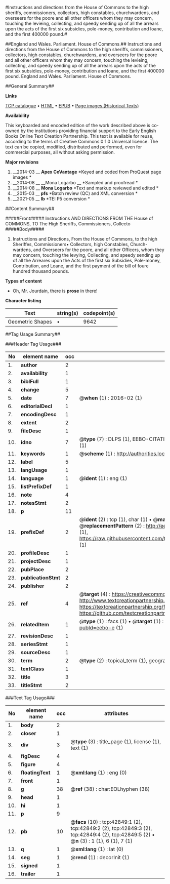 #Instructions and directions from the House of Commons to the high sheriffs, commissioners, collectors, high constables, churchwardens, and overseers for the poore and all other officers whom they may concern, touching the levieing, collecting, and speedy sending up of all the arrears upon the acts of the first six subsidies, pole-money, contribution and loane, and the first 400000 pound.#

##England and Wales. Parliament. House of Commons.##
Instructions and directions from the House of Commons to the high sheriffs, commissioners, collectors, high constables, churchwardens, and overseers for the poore and all other officers whom they may concern, touching the levieing, collecting, and speedy sending up of all the arrears upon the acts of the first six subsidies, pole-money, contribution and loane, and the first 400000 pound.
England and Wales. Parliament. House of Commons.

##General Summary##

**Links**

[TCP catalogue](http://www.ota.ox.ac.uk/tcp/)  • 
[HTML](http://tei.it.ox.ac.uk/tcp/Texts-HTML/free/A38/A38233.html)  • 
[EPUB](http://tei.it.ox.ac.uk/tcp/Texts-EPUB/free/A38/A38233.epub) • 
[Page images (Historical Texts)](https://historicaltexts.jisc.ac.uk/eebo-9362635e)

**Availability**

This keyboarded and encoded edition of the work described above is co-owned by the
    institutions providing financial support to the Early English Books Online Text Creation
    Partnership. This text is available for reuse, according to the terms of  Creative Commons 0 1.0 Universal
    licence. The text can be copied, modified, distributed and performed, even for commercial
    purposes, all without asking permission.

**Major revisions**

1. __2014-03 __ __Apex CoVantage__ *Keyed and coded from ProQuest page images *
1. __2014-08 __ __Mona Logarbo __ *Sampled and proofread *
1. __2014-08 __ __Mona Logarbo__ *Text and markup reviewed and edited *
1. __2015-03 __ __pfs__ *Batch review (QC) and XML conversion *
1. __2021-05 __ __lb__ *TEI P5 conversion *

##Content Summary##

#####Front#####
Instructions AND DIRECTIONS FROM THE House of COMMONS, TO The High Sheriffs, Commissioners, Collecto
#####Body#####

1. Instructions and Directions, From the House of Commons, to the high Sheriffes, Commissioners▪ Collectors, high Constables, Church-wardens, and Overseers for the poore, and all other Officers, whom they may concern, touching the levying, Collecting, and speedy sending up of all the Arreares upon the Acts of the first six Subsidies, Pole-money, Contribution, and Loane, and the first payment of the bill of foure hundred thousand pounds.

**Types of content**

  * Oh, Mr. Jourdain, there is **prose** in there!

**Character listing**


|Text|string(s)|codepoint(s)|
|---|---|---|
|Geometric Shapes|▪|9642|

##Tag Usage Summary##

###Header Tag Usage###

|No|element name|occ|attributes|
|---|---|---|---|
|1.|__author__|2||
|2.|__availability__|1||
|3.|__biblFull__|1||
|4.|__change__|5||
|5.|__date__|7| @__when__ (1) : 2016-02 (1)|
|6.|__editorialDecl__|1||
|7.|__encodingDesc__|1||
|8.|__extent__|2||
|9.|__fileDesc__|1||
|10.|__idno__|7| @__type__ (7) : DLPS (1), EEBO-CITATION (1), VID (1), EEBO-PROQUEST (1), STC (2), OCLC (1)|
|11.|__keywords__|1| @__scheme__ (1) : http://authorities.loc.gov/ (1)|
|12.|__label__|5||
|13.|__langUsage__|1||
|14.|__language__|1| @__ident__ (1) : eng (1)|
|15.|__listPrefixDef__|1||
|16.|__note__|4||
|17.|__notesStmt__|2||
|18.|__p__|11||
|19.|__prefixDef__|2| @__ident__ (2) : tcp (1), char (1)  •  @__matchPattern__ (2) : ([0-9\-]+):([0-9IVX]+) (1), (.+) (1)  •  @__replacementPattern__ (2) : http://eebo.chadwyck.com/downloadtiff?vid=$1&page=$2 (1), https://raw.githubusercontent.com/textcreationpartnership/Texts/master/tcpchars.xml#$1 (1)|
|20.|__profileDesc__|1||
|21.|__projectDesc__|1||
|22.|__pubPlace__|2||
|23.|__publicationStmt__|2||
|24.|__publisher__|2||
|25.|__ref__|4| @__target__ (4) : https://creativecommons.org/publicdomain/zero/1.0/ (1), http://www.textcreationpartnership.org/docs/. (1), https://textcreationpartnership.org/faq/#faq05 (1), https://github.com/textcreationpartnership (1)|
|26.|__relatedItem__|1| @__type__ (1) : facs (1)  •  @__target__ (1) : https://data.historicaltexts.jisc.ac.uk/view?pubId=eebo-e (1)|
|27.|__revisionDesc__|1||
|28.|__seriesStmt__|1||
|29.|__sourceDesc__|1||
|30.|__term__|2| @__type__ (2) : topical_term (1), geographic_name (1)|
|31.|__textClass__|1||
|32.|__title__|3||
|33.|__titleStmt__|2||


###Text Tag Usage###

|No|element name|occ|attributes|
|---|---|---|---|
|1.|__body__|2||
|2.|__closer__|1||
|3.|__div__|3| @__type__ (3) : title_page (1), license (1), text (1)|
|4.|__figDesc__|4||
|5.|__figure__|4||
|6.|__floatingText__|1| @__xml:lang__ (1) : eng (0)|
|7.|__front__|1||
|8.|__g__|38| @__ref__ (38) : char:EOLhyphen (38)|
|9.|__head__|1||
|10.|__hi__|1||
|11.|__p__|9||
|12.|__pb__|10| @__facs__ (10) : tcp:42849:1 (2), tcp:42849:2 (2), tcp:42849:3 (2), tcp:42849:4 (2), tcp:42849:5 (2)  •  @__n__ (3) : 1 (1), 6 (1), 7 (1)|
|13.|__q__|1| @__xml:lang__ (1) : lat (0)|
|14.|__seg__|1| @__rend__ (1) : decorInit (1)|
|15.|__signed__|1||
|16.|__trailer__|1||
